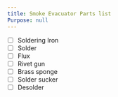 ```yaml
---
title: Smoke Evacuator Parts list
Purpose: null
---
```



- [ ] Soldering Iron
- [ ] Solder
- [ ] Flux
- [ ] Rivet gun
- [ ] Brass sponge
- [ ] Solder sucker 
- [ ] Desolder 